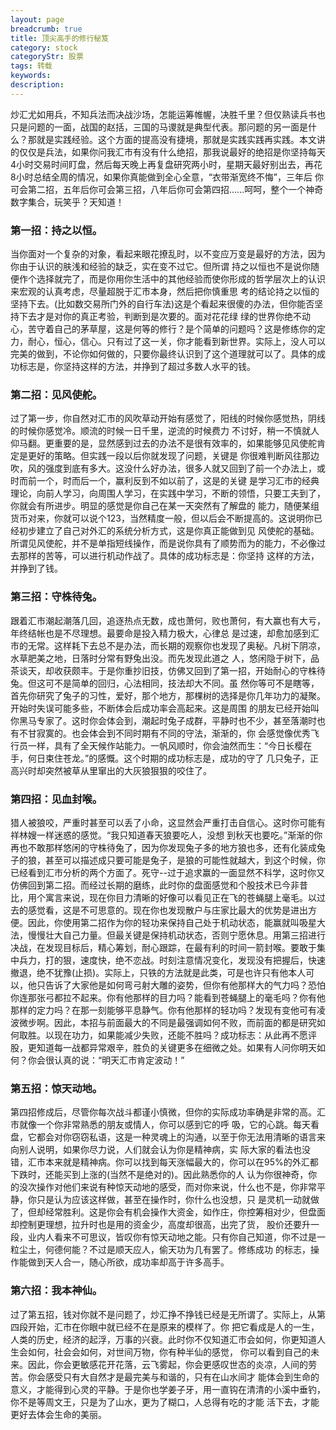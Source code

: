 ```yaml
---
layout: page
breadcrumb: true
title: 顶尖高手的修行秘笈
category: stock
categoryStr: 股票
tags: 转载
keywords: 
description: 
---
```



炒汇尤如用兵，不知兵法而决战沙场，怎能运筹帷幄，决胜千里？但仅熟读兵书也只是问题的一面，战国的赵括，三国的马谡就是典型代表。那问题的另一面是什 么？那就是实践经验。这个方面的提高没有捷境，那就是实践实践再实践。本文讲的仅仅是兵法，如果你问我汇市有没有什么绝招，那我说最好的绝招是你坚持每天 4小时交易时间盯盘，然后每天晚上再复盘研究两小时，星期天最好别出去，再花8小时总结全周的情况，如果你真能做到全心全意，“衣带渐宽终不悔”，三年后 你可会第二招，五年后你可会第三招，八年后你可会第四招......呵呵，整个一个神奇数字集合，玩笑乎？天知道！
　　
### 第一招：持之以恒。

当你面对一个复杂的对象，看起来眼花撩乱时，以不变应万变是最好的方法，因为你由于认识的肤浅和经验的缺乏，实在变不过它。但所谓 持之以恒也不是说你随便作个选择就完了，而是你用你生活中的其他经验而使你形成的哲学层次上的认识来宏观的认真考虑，尽量超脱于汇市本身，然后把你慎重思 考的结论持之以恒的坚持下去。(比如数交易所门外的自行车法)这是个看起来很傻的办法，但你能否坚持下去才是对你的真正考验，判断到是次要的。面对花花绿 绿的世界你绝不动心，苦守着自己的茅草屋，这是何等的修行？是个简单的问题吗？这是修练你的定力，耐心，恒心，信心。只有过了这一关，你才能看到新世界。实际上，没人可以完美的做到，不论你如何做的，只要你最终认识到了这个道理就可以了。具体的成功标志是，你坚持这样的方法，并挣到了超过多数人水平的钱。
　　
### 第二招：见风使舵。

过了第一步，你自然对汇市的风吹草动开始有感觉了，阳线的时候你感觉热，阴线的时候你感觉冷。顺流的时候一日千里，逆流的时候费力 不讨好，稍一不慎就人仰马翻。更重要的是，显然感到过去的办法不是很有效率的，如果能够见风使舵肯定是更好的策略。但实践一段以后你就发现了问题，关键是 你很难判断风往那边吹，风的强度到底有多大。这没什么好办法，很多人就又回到了前一个办法上，或时而前一个，时而后一个，赢利反到不如以前了，这是的关键 是学习汇市的经典理论，向前人学习，向周围人学习，在实践中学习，不断的领悟，只要工夫到了，你就会有所进步。明显的感觉是你自己在某一天突然有了解盘的 能力，随便某组货币对来，你就可以说个123，当然精度一般，但以后会不断提高的。这说明你已经初步建立了自己对外汇的系统分析方式，这是你真正能做到见 风使舵的基础。所谓见风使舵，并不是单指短线操作，而是说你具有了顺势而为的能力，不必像过去那样的苦等，可以进行机动作战了。具体的成功标志是：你坚持 这样的方法，并挣到了钱。

### 第三招：守株待兔。

跟着汇市潮起潮落几回，追逐热点无数，成也萧何，败也萧何，有大赢也有大亏，年终结帐也是不尽理想。最要命是投入精力极大，心律总 是过速，却愈加感到汇市的无常。这样耗下去总不是办法，而长期的观察你也发现了奥秘。凡树下阴凉，水草肥美之地，日落时分常有野兔出没。而先发现此道之 人，悠闲隐于树下，品茶谈天，却收获颇丰。于是你重抄旧技，仿佛又回到了第一招，开始耐心的守株待兔。但这可不是简单的回归，心法相同，技法却大不同。虽 然你等可不是瞎等，首先你研究了兔子的习性，爱好，那个地方，那棵树的选择是你几年功力的凝聚。开始时失误可能多些，不断体会后成功率会高起来。这是周围 的朋友已经开始叫你黑马专家了。这时你会体会到，潮起时兔子成群，平静时也不少，甚至落潮时也有不甘寂寞的。也会体会到不同时期有不同的守法，渐渐的，你 会感觉像优秀飞行员一样，具有了全天候作站能力。一帆风顺时，你会油然而生：“今日长樱在手，何日束住苍龙。”的感慨。这个时期的成功标志是，成功的守了 几只兔子，正高兴时却突然被草从里窜出的大灰狼狠狠的咬住了。
　　
### 第四招：见血封喉。

猎人被狼咬，严重时甚至可以丢了小命，这显然会严重打击自信心。这时你可能有祥林嫂一样迷惑的感觉。“我只知道春天狼要吃人，没想 到秋天也要吃。”渐渐的你再也不敢那样悠闲的守株待兔了，因为你发现兔子多的地方狼也多，还有化装成兔子的狼，甚至可以描述成只要可能是兔子，是狼的可能性就越大，到这个时候，你已经看到汇市分析的两个方面了。死守--过于追求赢的一面显然不科学，这时你又仿佛回到第二招。而经过长期的磨练，此时你的盘面感觉和个股技术已今非昔 比，用个寓言来说，现在你目力清晰的好像可以看见正在飞的苍蝇腿上毫毛。以过去的感觉看，这是不可思意的。现在你也发现散户与庄家比最大的优势是进出方 便。因此，你使用第二招作为你的轻功来保持自己处于机动状态，能赢就叫吸星大法，慢慢壮大自己力量。但最关键是保持机动状态，否则宁愿休息。用第三招进行 决战，在发现目标后，精心筹划，耐心跟踪，在最有利的时间一箭封喉。要敢于集中兵力，打的狠，速度快，绝不恋战。时刻注意情况变化，发现没有把握后，快速 撤退，绝不犹豫(止损)。实际上，只铁的方法就是此类，可是也许只有他本人可以，他只告诉了大家他是如何弯弓射大雕的姿势，但你有他那样大的气力吗？恐怕 你连那张弓都拉不起来。你有他那样的目力吗？能看到苍蝇腿上的毫毛吗？你有他那样的定力吗？在那一刻能够平息静气。你有他那样的轻功吗？发现有变他可有凌 波微步啊。因此，本招与前面最大的不同是最强调如何不败，而前面的都是研究如何取胜。以现在功力，如果能减少失败，还能不胜吗？成功标志：从此再不愿评 股，更知道每一战都异常艰辛，胜负的关键更多在细微之处。如果有人问你明天如何？你会很认真的说：“明天汇市肯定波动！”
　　
### 第五招：惊天动地。

第四招修成后，尽管你每次战斗都谨小慎微，但你的实际成功率确是非常的高。汇市就像一个你非常熟悉的朋友或情人，你可以感到它的呼 吸，它的心跳。每天看盘，它都会对你窃窃私语，这是一种灵魂上的沟通，以至于你无法用清晰的语言来向别人说明，如果你尽力说，人们就会认为你是精神病，实 际大家的看法也没错，汇市本来就是精神病。你可以找到每天涨幅最大的，你可以在95%的外汇都下跌时，还能买到上涨的(当然不是绝对的)。因此熟悉你的人 认为你很神奇，你的没次操作对他们来说有种惊天动地的感受，而对你来说，什么也不是，你非常平静，你只是认为应该这样做，甚至在操作时，你什么也没想，只 是灵机一动就做了，但却经常胜利。这是你会有机会操作大资金，如作庄，你控筹相对少，但盘面却控制更理想，拉升时也是用的资金少，高度却很高，出完了货， 股价还要升一段，业内人看来不可思议，皆叹你有惊天动地之能。只有你自己知道，你不过是一粒尘土，何德何能？不过是顺天应人，偷天功为几有罢了。修练成功 的标志，操作能做到天人合一，随心所欲，成功率却高于许多高手。
　
### 第六招：我本神仙。

过了第五招，钱对你就不是问题了，炒汇挣不挣钱已经是无所谓了。实际上，从第四段开始，汇市在你眼中就已经不在是原来的模样了。你 把它看成是人的一生，人类的历史，经济的起浮，万事的兴衰。此时你不仅知道汇市会如何，你更知道人生会如何，社会会如何，对世间万物，你有种半仙的感觉， 你可以看到自己的未来。因此，你会更敏感花开花落，云飞雾起，你会更感叹世态的炎凉，人间的劳苦。你会感受只有大自然才是最完美与和谐的，只有在山水间才 能体会到生命的意义，才能得到心灵的平静。于是你也学姜子牙，用一直钩在清清的小溪中垂钓，你不是等周文王，只是为了山水，更为了糊口，人总得有吃的才能 活下去，才能更好去体会生命的美丽。
